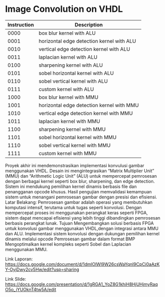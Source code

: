 # Image Convolution on VHDL

| Instruction | Description |
| --- | --- |
| 0000 | box blur kernel with ALU |
| 0001 | horizontal edge detection kernel with ALU |
| 0010 | vertical edge detection kernel with ALU |
| 0011 | laplacian kernel with ALU |
| 0100 | sharpening kernel with ALU |
| 0101 | sobel horizontal kernel with ALU |
| 0110 | sobel vertical kernel with ALU |
| 0111 | custom kernel with ALU |
| 1000 | box blur kernel with MMU |
| 1001 | horizontal edge detection kernel with MMU |
| 1010 | vertical edge detection kernel with MMU |
| 1011 | laplacian kernel with MMU |
| 1100 | sharpening kernel with MMU |
| 1101 | sobel horizontal kernel with MMU |
| 1110 | sobel vertical kernel with MMU |
| 1111 | custom kernel with MMU |

Proyek akhir ini mendemonstrasikan implementasi konvulusi gambar menggunakan VHDL. Desain ini mengintegrasikan “Matrix Multiplier Unit” (MMU) dan “Arithmetic Logic Unit” (ALU) untuk mempercepat pemrosesan dengan berbagai kernel seperti box blur, sharpening, dan edge detection. Sistem ini mendukung pemilihan kernel dinamis berbasis file dan penangganan opcode khusus. Hasil pengujian memvalidasi kemampuan sistem untuk menangani pemrosesan gambar dengan presisi dan efisiensi.
Latar Belakang:
Pemrosesan gambar adalah operasi yang membutuhkan komputasi intensif, terutama untuk tugas seperti konvolusi. Dengan mempercepat proses ini menggunakan perangkat keras seperti FPGA, sistem dapat mencapai efisiensi yang lebih tinggi dibandingkan pemrosesan berbasis perangkat lunak.
Tujuan
Mengembangkan solusi berbasis FPGA untuk konvolusi gambar menggunakan VHDL,dengan integrasi antara MMU dan ALU.
Implementasi sistem konvolusi dengan dukungan pemilihan kernel dinamis melalui opcode
Pemrosesan gambar dalam format BMP
Mengoptimalkan kernel kompleks seperti Sobel dan Laplacian menggunakan MMU.

Link Laporan: https://docs.google.com/document/d/1dmlOlWl9W26csWaYqnI9CpCi0aAzKY-OyjDwy2cv5Hw/edit?usp=sharing

Link Slide: https://docs.google.com/presentation/d/1gRGA1_YoZ8G1khiH8HjUHjmyRaqO5o_jYUOknT4tw5A/edit
